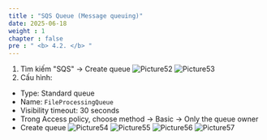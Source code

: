 ```yaml
---
title : "SQS Queue (Message queuing)"
date: 2025-06-18
weight : 1
chapter : false
pre : " <b> 4.2. </b> "
---
```

1. Tìm kiếm "SQS" → Create queue
![Picture52](/images/4.2/image52.png)
![Picture53](/images/4.2/image53.png)
2. Cấu hình:
- Type: Standard queue
- Name: ``FileProcessingQueue``
- Visibility timeout: 30 seconds
- Trong Access policy, choose method → Basic → Only the queue owner
- Create queue
![Picture54](/images/4.2/image54.png)
![Picture55](/images/4.2/image55.png)
![Picture56](/images/4.2/image56.png)
![Picture57](/images/4.2/image57.png)